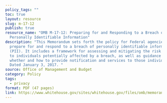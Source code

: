 ```yaml
---
policy_tags: ""
toc: true
layout: resource
slug: m-17-12
publish: true
resource_name: "OMB M-17-12: Preparing for and Responding to a Breach of
  Personally Identifiable Information"
description: "This Memorandum sets forth the policy for Federal agencies to
  prepare for and respond to a breach of personally identifiable information
  (PII). It includes a framework for assessing and mitigating the risk of harm
  to individuals potentially affected by a breach, as well as guidance on
  whether and how to provide notification and services to those individuals.
  Dated January 3, 2017. "
source: Office of Management and Budget
category: Policy
tags:
  - privacy
format: PDF (47 pages)
link: https://www.whitehouse.gov/sites/whitehouse.gov/files/omb/memoranda/2017/m-17-12_0.pdf
---
```

